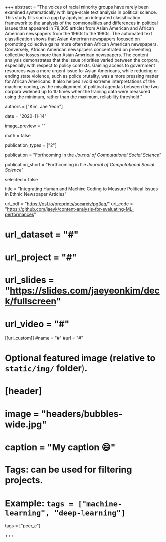 +++
abstract = "The voices of racial minority groups have rarely been examined systematically with large-scale text analysis in political science. This study fills such a gap by applying an integrated classification framework to the analysis of the commonalities and differences in political issues that appeared in 78,305 articles from Asian American and African American newspapers from the 1960s to the 1980s. The automated text classification shows that Asian American newspapers focused on promoting collective gains more often than African American newspapers. Conversely, African American newspapers concentrated on preventing collective losses more than Asian American newspapers. The content analysis demonstrates that the issue priorities varied between the corpora, especially with respect to policy contexts. Gaining access to government resources was a more urgent issue for Asian Americans, while reducing or ending state violence, such as police brutality, was a more pressing matter for African Americans. It also helped avoid extreme interpretations of the machine coding, as the misalignment of political agendas between the two corpora widened up to 10 times when the training data were measured using the minimum, rather than the maximum, reliability threshold."

authors = ["Kim, Jae Yeon"]

date = "2020-11-14"

image_preview = ""

math = false

publication_types = ["2"]

publication = "Forthcoming in the *Journal of Computational Social Science*"

publication_short = "Forthcoming in the *Journal of Computational Social Science*"

selected = false

title = "Integrating Human and Machine Coding to Measure Political Issues in Ethnic Newspaper Articles"

url_pdf = "https://osf.io/preprints/socarxiv/pg3aq/"
url_code = "https://github.com/jaeyk/content-analysis-for-evaluating-ML-performances"
# url_dataset = "#"
# url_project = "#"
# url_slides = "https://slides.com/jaeyeonkim/deck/fullscreen"
# url_video = "#"

[[url_custom]]
#name = "#"
#url = "#"

# Optional featured image (relative to `static/img/` folder).
# [header]
# image = "headers/bubbles-wide.jpg"
# caption = "My caption :smile:"

# Tags: can be used for filtering projects.
# Example: `tags = ["machine-learning", "deep-learning"]`
tags = ["peer_c"]

+++

<!-- More detail can easily be written here using *Markdown* and $\rm \LaTeX$ math code. -->
